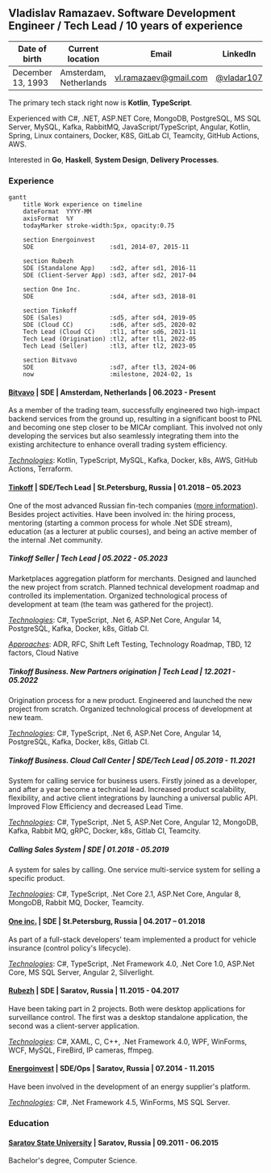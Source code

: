 ## Vladislav Ramazaev. Software Development Engineer / Tech Lead / 10 years of experience

| Date of birth | Current location | Email | LinkedIn | Telegram | GitHub |
| --- | --- | --- | --- | --- | --- |
|December 13, 1993 | Amsterdam, Netherlands | [vl.ramazaev@gmail.com](vl.ramazaev@gmail.com) | [@vladar107](https://www.linkedin.com/in/vladar107/?locale=en_US) | [@vladar107](https://t.me/vladar107) | [@vladar107](https://github.com/vladar107)

The primary tech stack right now is **Kotlin**, **TypeScript**.

Experienced with C#, .NET, ASP.NET Core, MongoDB, PostgreSQL, MS SQL Server, MySQL, Kafka, RabbitMQ, JavaScript/TypeScript, Angular, Kotlin, Spring, Linux containers, Docker, K8S, GitLab CI, Teamcity, GitHub Actions, AWS.

Interested in **Go**, **Haskell**, **System Design**, **Delivery Processes**.

### Experience
```mermaid
gantt
    title Work experience on timeline
    dateFormat  YYYY-MM
    axisFormat  %Y
    todayMarker stroke-width:5px, opacity:0.75
    
    section Energoinvest
    SDE                     :sd1, 2014-07, 2015-11
    
    section Rubezh
    SDE (Standalone App)    :sd2, after sd1, 2016-11
    SDE (Client-Server App) :sd3, after sd2, 2017-04
    
    section One Inc.
    SDE                     :sd4, after sd3, 2018-01
    
    section Tinkoff
    SDE (Sales)             :sd5, after sd4, 2019-05
    SDE (Cloud CC)          :sd6, after sd5, 2020-02
    Tech Lead (Cloud CC)    :tl1, after sd6, 2021-11
    Tech Lead (Origination) :tl2, after tl1, 2022-05
    Tech Lead (Seller)      :tl3, after tl2, 2023-05

    section Bitvavo
    SDE                     :sd7, after tl3, 2024-06
    now                     :milestone, 2024-02, 1s
```

#### [Bitvavo](https://bitvavo.com/en) | SDE | Amsterdam, Netherlands | 06.2023 - Present
As a member of the trading team, successfully engineered two high-impact backend services from the ground up, resulting in a significant boost to PNL and becoming one step closer to be MICAr compliant. This involved not only developing the services but also seamlessly integrating them into the existing architecture to enhance overall trading system efficiency.

<u>_Technologies_</u>: Kotlin, TypeScript, MySQL, Kafka, Docker, k8s, AWS, GitHub Actions, Terraform.

#### [Tinkoff](https://www.tinkoff.ru) | SDE/Tech Lead | St.Petersburg, Russia | 01.2018 – 05.2023
One of the most advanced Russian fin-tech companies ([more information](https://www.tinkoffgroup.com/company-info/summary/)). Besides project activities. Have been involved in: the hiring process, mentoring (starting a common process for whole .Net SDE stream), education (as a lecturer at public courses), and being an active member of the internal .Net community.

##### **Tinkoff Seller** | Tech Lead | 05.2022 - 05.2023
 Marketplaces aggregation platform for merchants. Designed and launched the new project from scratch. Planned technical development roadmap and controlled its implementation. Organized technological process of development at team (the team was gathered for the project). 

<u>_Technologies_</u>: C#, TypeScript, .Net 6, ASP.Net Core, Angular 14, PostgreSQL, Kafka, Docker, k8s, Gitlab CI.

<u>_Approaches_</u>: ADR, RFC, Shift Left Testing, Technology Roadmap, TBD, 12 factors, Cloud Native

##### **Tinkoff Business. New Partners origination** | Tech Lead | 12.2021 - 05.2022
Origination process for a new product. Engineered and launched the new project from scratch. Organized technological process of development at new team.

<u>_Technologies_</u>: C#, TypeScript, .Net 6, ASP.Net Core, Angular 14, PostgreSQL, Kafka, Docker, k8s, Gitlab CI.

##### **Tinkoff Business. Cloud Call Center** | SDE/Tech Lead | 05.2019 - 11.2021
System for calling service for business users. Firstly joined as a developer, and after a year become a technical lead. Increased product scalability, flexibility, and active client integrations by launching a universal public API. Improved Flow Efficiency and decreased Lead Time. 

<u>_Technologies_</u>: C#, TypeScript, .Net 5, ASP.Net Core, Angular 12, MongoDB, Kafka, Rabbit MQ, gRPC, Docker, k8s, Gitlab CI, Teamcity.

##### **Calling Sales System** | SDE | 01.2018 - 05.2019
A system for sales by calling. One service multi-service system for selling a specific product. 

<u>_Technologies_</u>: C#, TypeScript, .Net Core 2.1, ASP.Net Core, Angular 8, MongoDB, Rabbit MQ, Docker, Teamcity.

#### [One inc.](https://www.oneinc.com/) | SDE | St.Petersburg, Russia | 04.2017 – 01.2018
As part of a full-stack developers' team implemented a product for vehicle insurance (control policy's lifecycle). 

<u>_Technologies_</u>: C#, TypeScript, .Net Framework 4.0, .Net Core 1.0, ASP.Net Core, MS SQL Server, Angular 2, Silverlight.

#### [Rubezh](https://rubezh.com/) | SDE | Saratov, Russia | 11.2015 - 04.2017
Have been taking part in 2 projects. Both were desktop applications for surveillance control. The first was a desktop standalone application, the second was a client-server application.

<u>_Technologies_</u>: C#, XAML, C, C++, .Net Framework 4.0, WPF, WinForms, WCF, MySQL, FireBird, IP cameras, ffmpeg.

#### [Energoinvest](http://www.energoin.ru/) | SDE/Ops | Saratov, Russia | 07.2014 - 11.2015
Have been involved in the development of an energy supplier's platform. 

<u>_Technologies_</u>: C#, .Net Framework 4.5, WinForms, MS SQL Server.

### Education
#### [Saratov State University](https://www.sgu.ru/en) | Saratov, Russia | 09.2011 - 06.2015
Bachelor's degree, Computer Science.
